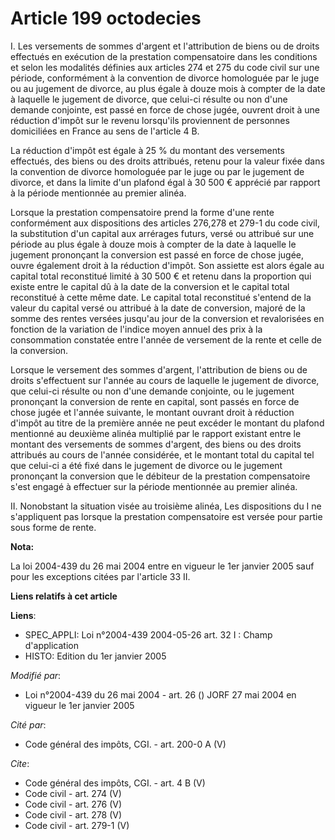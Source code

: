 # Article 199 octodecies

I. Les versements de sommes d'argent et l'attribution de biens ou de droits effectués en exécution de la prestation
compensatoire dans les conditions et selon les modalités définies aux articles 274 et 275 du code civil sur une période,
conformément à la convention de divorce homologuée par le juge ou au jugement de divorce, au plus égale à douze mois à
compter de la date à laquelle le jugement de divorce, que celui-ci résulte ou non d'une demande conjointe, est passé en force
de chose jugée, ouvrent droit à une réduction d'impôt sur le revenu lorsqu'ils proviennent de personnes domiciliées en France
au sens de l'article 4 B. 

La réduction d'impôt est égale à 25 % du montant des versements effectués, des biens ou des droits attribués, retenu pour la
valeur fixée dans la convention de divorce homologuée par le juge ou par le jugement de divorce, et dans la limite d'un
plafond égal à 30 500 € apprécié par rapport à la période mentionnée au premier alinéa. 

Lorsque la prestation compensatoire prend la forme d'une rente conformément aux dispositions des articles 276,278 et 279-1 du
code civil, la substitution d'un capital aux arrérages futurs, versé ou attribué sur une période au plus égale à douze mois à
compter de la date à laquelle le jugement prononçant la conversion est passé en force de chose jugée, ouvre également droit à
la réduction d'impôt. Son assiette est alors égale au capital total reconstitué limité à 30 500 € et retenu dans la
proportion qui existe entre le capital dû à la date de la conversion et le capital total reconstitué à cette même date. Le
capital total reconstitué s'entend de la valeur du capital versé ou attribué à la date de conversion, majoré de la somme des
rentes versées jusqu'au jour de la conversion et revalorisées en fonction de la variation de l'indice moyen annuel des prix à
la consommation constatée entre l'année de versement de la rente et celle de la conversion. 

Lorsque le versement des sommes d'argent, l'attribution de biens ou de droits s'effectuent sur l'année au cours de laquelle
le jugement de divorce, que celui-ci résulte ou non d'une demande conjointe, ou le jugement prononçant la conversion de rente
en capital, sont passés en force de chose jugée et l'année suivante, le montant ouvrant droit à réduction d'impôt au titre de
la première année ne peut excéder le montant du plafond mentionné au deuxième alinéa multiplié par le rapport existant entre
le montant des versements de sommes d'argent, des biens ou des droits attribués au cours de l'année considérée, et le montant
total du capital tel que celui-ci a été fixé dans le jugement de divorce ou le jugement prononçant la conversion que le
débiteur de la prestation compensatoire s'est engagé à effectuer sur la période mentionnée au premier alinéa. 

II. Nonobstant la situation visée au troisième alinéa, Les dispositions du I ne s'appliquent pas lorsque la prestation
compensatoire est versée pour partie sous forme de rente.

**Nota:**

La loi 2004-439 du 26 mai 2004 entre en vigueur le 1er janvier 2005 sauf pour les exceptions citées par l'article 33 II.

**Liens relatifs à cet article**

**Liens**:

  - SPEC_APPLI: Loi n°2004-439 2004-05-26 art. 32 I : Champ d'application
  - HISTO: Edition du 1er janvier 2005

_Modifié par_:

  - Loi n°2004-439 du 26 mai 2004 - art. 26 () JORF 27 mai 2004 en vigueur le 1er janvier 2005

_Cité par_:

  - Code général des impôts, CGI. - art. 200-0 A (V)

_Cite_:

  - Code général des impôts, CGI. - art. 4 B (V)
  - Code civil - art. 274 (V)
  - Code civil - art. 276 (V)
  - Code civil - art. 278 (V)
  - Code civil - art. 279-1 (V)
